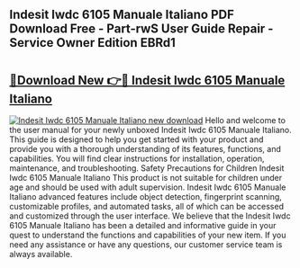 ## Indesit Iwdc 6105 Manuale Italiano PDF Download Free - Part-rwS User Guide Repair - Service Owner Edition EBRd1

# <h2><a href="http://cf18747.oget.top/?id=Indesit+Iwdc+6105+Manuale+Italiano">🔗Download New 👉🔴 Indesit Iwdc 6105 Manuale Italiano</a></h2>

[![Indesit Iwdc 6105 Manuale Italiano new download](https://i.imgur.com/5g1atiW.png)](http://cf18747.oget.top/?id=Indesit+Iwdc+6105+Manuale+Italiano)
Hello and welcome to the user manual for your newly unboxed Indesit Iwdc 6105 Manuale Italiano. This guide is designed to help you get started with your product and provide you with a thorough understanding of its features, functions, and capabilities. You will find clear instructions for installation, operation, maintenance, and troubleshooting. Safety Precautions for Children Indesit Iwdc 6105 Manuale Italiano This product is not suitable for children under age and should be used with adult supervision. Indesit Iwdc 6105 Manuale Italiano advanced features include object detection, fingerprint scanning, customizable profiles, and automated tasks, all of which can be accessed and customized through the user interface. We believe that the Indesit Iwdc 6105 Manuale Italiano has been a detailed and informative guide in your quest to understand the functions and capabilities of your new item. If you need any assistance or have any questions, our customer service team is always available.

